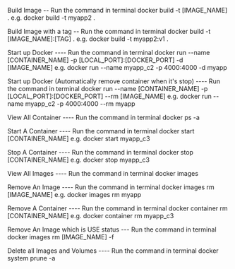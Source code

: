 Build Image -- Run the command in terminal
docker build -t [IMAGE_NAME] .
e.g. docker build -t myapp2 .

Build Image with a tag -- Run the command in terminal
docker build -t [IMAGE_NAME]:[TAG] .
e.g. docker build -t myapp2:v1 .

Start up Docker ---- Run the command in terminal
docker run --name [CONTAINER_NAME] -p [LOCAL_PORT]:[DOCKER_PORT] -d [IMAGE_NAME]
e.g. docker run --name myapp_c2 -p 4000:4000 -d myapp

Start up Docker (Automatically remove container when it's stop) ---- Run the command in terminal
docker run --name [CONTAINER_NAME] -p [LOCAL_PORT]:[DOCKER_PORT] --rm [IMAGE_NAME]
e.g. docker run --name myapp_c2 -p 4000:4000 --rm myapp

View All Container ---- Run the command in terminal
docker ps -a

Start A Container ---- Run the command in terminal
docker start [CONTAINER_NAME]
e.g. docker start myapp_c3

Stop A Container ---- Run the command in terminal
docker stop [CONTAINER_NAME]
e.g. docker stop myapp_c3

View All Images ---- Run the command in terminal
docker images

Remove An Image ---- Run the command in terminal
docker images rm [IMAGE_NAME]
e.g. docker images rm myapp

Remove A Container ---- Run the command in terminal
docker container rm [CONTAINER_NAME]
e.g. docker container rm myapp_c3

Remove An Image which is USE status --- Run the command in terminal
docker images rm [IMAGE_NAME] -f

Delete all Images and Volumes ---- Run the command in terminal
docker system prune -a